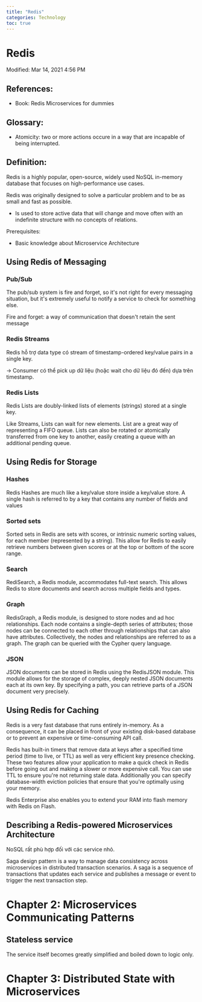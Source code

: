```yaml
---
title: "Redis"
categories: Technology
toc: true
---
```


# Redis

Modified: Mar 14, 2021 4:56 PM

## References:

- Book: Redis Microservices for dummies

## Glossary:

- Atomicity: two or more actions occure in a way that are incapable of being interrupted.

## Definition:

Redis is a highly popular, open-source, widely used NoSQL in-memory database that focuses on high-performance use cases.

Redis was originally designed to solve a particular problem and to be as small and fast as possible. 

- Is used to store active data that will change and move often with an indefinite structure with no concepts of relations.

Prerequisites:

- Basic knowledge about Microservice Architecture

## Using Redis of Messaging

### Pub/Sub

The pub/sub system is fire and forget, so it's not right for every messaging situation, but it's extremely useful to notify a service to check for something else.

Fire and forget: a way of communication that doesn't retain the sent message

### Redis Streams

Redis hỗ trợ data type có stream of timestamp-ordered key/value pairs in a single key.

→ Consumer có thể pick up dữ liệu (hoặc wait cho dữ liệu đó đến) dựa trên timestamp.

### Redis Lists

Redis Lists are doubly-linked lists of elements (strings) stored at a single key. 

Like Streams, Lists can wait for new elements. List are a great way of representing a FIFO queue. Lists can also be rotated or atomically transferred from one key to another, easily creating a queue with an additional pending queue.

## Using Redis for Storage

### Hashes

Redis Hashes are much like a key/value store inside a key/value store. A single hash is referred to by a key that contains any number of fields and values

### Sorted sets

Sorted sets in Redis are sets with scores, or intrinsic numeric sorting values, for each member (represented by a string).  This allow for Redis to easily retrieve numbers between given scores or at the top or bottom of the score range. 

### Search

RediSearch, a Redis module, accommodates full-text search. This allows Redis to store documents and search across multiple fields and types. 

### Graph

RedisGraph, a Redis module, is designed to store nodes and ad hoc relationships. Each node contains a single-depth series of attributes; those nodes can be connected to each other through relationships that can also have attributes. Collectively, the nodes and relationships are referred to as a graph. The graph can be queried with the Cypher query language.

### JSON

JSON documents can be stored in Redis using the RedisJSON module. This module allows for the storage of complex, deeply nested JSON documents each at its own key. By specifying a path, you can retrieve parts of a JSON document very precisely.

## Using Redis for Caching

Redis is a very fast database that runs entirely in-memory. As a consequence, it can be placed in front of your existing disk-based database or to prevent an expensive or time-consuming API call.

Redis has built-in timers that remove data at keys after a specified time period (time to live, or TTL) as well as very efficient key presence checking. These two features allow your application to make a quick check in Redis before going out and making a slower or more expensive call. You can use TTL to ensure you're not returning stale data. Additionally you can specify database-width eviction policies that ensure that you're optimally using your memory.

Redis Enterprise also enables you to extend your RAM into flash memory with Redis on Flash.

## Describing a Redis-powered Microservices Architecture

NoSQL rất phù hợp đối với các service nhỏ.

Saga design pattern is a way to manage data consistency across microservices in distributed transaction scenarios. A saga is a sequence of transactions that updates each service and publishes a message or event to trigger the next transaction step.

# Chapter 2: Microservices Communicating Patterns

## Stateless service

The service itself becomes greatly simplified and boiled down to logic only. 

# Chapter 3: Distributed State with Microservices